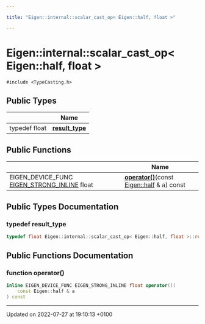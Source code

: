 ```yaml
---

title: "Eigen::internal::scalar_cast_op< Eigen::half, float >"

---
```


# Eigen::internal::scalar_cast_op< Eigen::half, float >






`#include <TypeCasting.h>`

## Public Types

|                | Name           |
| -------------- | -------------- |
| typedef float | **[result_type](http://example.org/classes/structeigen_1_1internal_1_1scalar__cast__op_3_01eigen_1_1half_00_01float_01_4/#typedef-result-type)**  |

## Public Functions

|                | Name           |
| -------------- | -------------- |
| EIGEN_DEVICE_FUNC <a href="http://example.org/files/macros_8h/#define-eigen-strong-inline">EIGEN_STRONG_INLINE</a> float | **[operator()](http://example.org/classes/structeigen_1_1internal_1_1scalar__cast__op_3_01eigen_1_1half_00_01float_01_4/#function-operator())**(const <a href="http://example.org/classes/structeigen_1_1half/">Eigen::half</a> & a) const |

## Public Types Documentation

### typedef result_type

```cpp
typedef float Eigen::internal::scalar_cast_op< Eigen::half, float >::result_type;
```


## Public Functions Documentation

### function operator()

```cpp
inline EIGEN_DEVICE_FUNC EIGEN_STRONG_INLINE float operator()(
    const Eigen::half & a
) const
```


-------------------------------

Updated on 2022-07-27 at 19:10:13 +0100